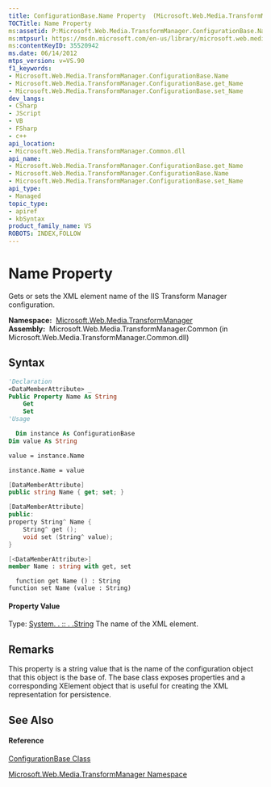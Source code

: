 ```yaml
---
title: ConfigurationBase.Name Property  (Microsoft.Web.Media.TransformManager)
TOCTitle: Name Property
ms:assetid: P:Microsoft.Web.Media.TransformManager.ConfigurationBase.Name
ms:mtpsurl: https://msdn.microsoft.com/en-us/library/microsoft.web.media.transformmanager.configurationbase.name(v=VS.90)
ms:contentKeyID: 35520942
ms.date: 06/14/2012
mtps_version: v=VS.90
f1_keywords:
- Microsoft.Web.Media.TransformManager.ConfigurationBase.Name
- Microsoft.Web.Media.TransformManager.ConfigurationBase.get_Name
- Microsoft.Web.Media.TransformManager.ConfigurationBase.set_Name
dev_langs:
- CSharp
- JScript
- VB
- FSharp
- c++
api_location:
- Microsoft.Web.Media.TransformManager.Common.dll
api_name:
- Microsoft.Web.Media.TransformManager.ConfigurationBase.get_Name
- Microsoft.Web.Media.TransformManager.ConfigurationBase.Name
- Microsoft.Web.Media.TransformManager.ConfigurationBase.set_Name
api_type:
- Managed
topic_type:
- apiref
- kbSyntax
product_family_name: VS
ROBOTS: INDEX,FOLLOW
---
```


# Name Property

Gets or sets the XML element name of the IIS Transform Manager configuration.

**Namespace:**  [Microsoft.Web.Media.TransformManager](microsoft-web-media-transformmanager-namespace.md)  
**Assembly:**  Microsoft.Web.Media.TransformManager.Common (in Microsoft.Web.Media.TransformManager.Common.dll)

## Syntax

``` vb
'Declaration
<DataMemberAttribute> _
Public Property Name As String
    Get
    Set
'Usage

  Dim instance As ConfigurationBase
Dim value As String

value = instance.Name

instance.Name = value
```

``` csharp
[DataMemberAttribute]
public string Name { get; set; }
```

``` c++
[DataMemberAttribute]
public:
property String^ Name {
    String^ get ();
    void set (String^ value);
}
```

``` fsharp
[<DataMemberAttribute>]
member Name : string with get, set
```

``` jscript
  function get Name () : String
function set Name (value : String)
```

#### Property Value

Type: [System. . :: . .String](https://msdn.microsoft.com/en-us/library/s1wwdcbf\(v=vs.90\))  
The name of the XML element.  

## Remarks

This property is a string value that is the name of the configuration object that this object is the base of. The base class exposes properties and a corresponding XElement object that is useful for creating the XML representation for persistence.

## See Also

#### Reference

[ConfigurationBase Class](configurationbase-class-microsoft-web-media-transformmanager.md)

[Microsoft.Web.Media.TransformManager Namespace](microsoft-web-media-transformmanager-namespace.md)

